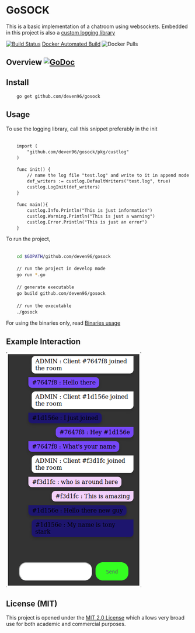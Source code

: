 # GoSOCK

This is a basic implementation of a chatroom using websockets.
Embedded in this project is also a [custom logging library](pkg/custlog/)

[![Build Status](https://travis-ci.org/deven96/gosock.svg?branch=master)](https://travis-ci.org/deven96/gosock)
[Docker Automated Build](https://img.shields.io/docker/automated/deven96/gosock.svg?style=flat)
![Docker Pulls](https://img.shields.io/docker/pulls/deven96/gosock.svg?style=flat)


## Overview [![GoDoc](https://godoc.org/github.com/deven96/gosock?status.svg)](https://godoc.org/github.com/deven96/gosock)

## Install

```bash
    go get github.com/deven96/gosock
```

## Usage

To use the logging library, call this snippet preferably in the init

```golang

    import (
        "github.com/deven96/gosock/pkg/custlog"
    )
    
    func init() {
        // name the log file "test.log" and write to it in append mode
        def_writers := custlog.DefaultWriters("test.log", true)
        custlog.LogInit(def_writers)
    }

    func main(){
        custlog.Info.Println("This is just information")
        custlog.Warning.Println("This is just a warning")
        custlog.Error.Println("This is just an error")
    }
```

To run the project, 

```bash

    cd $GOPATH/github.com/deven96/gosock

    // run the project in develop mode
    go run *.go

    // generate executable
    go build github.com/deven96/gosock

    // run the executable
    ./gosock
```

For using the binaries only, read [Binaries usage](assets/extra/usage.md)

## Example Interaction

![Example interaction](assets/images/example.png)

## License (MIT)

This project is opened under the [MIT 2.0 License](https://github.com/deven96/gosock/blob/master/LICENSE) which allows very broad use for both academic and commercial purposes.
